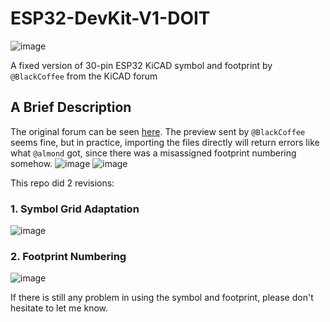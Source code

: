 # ESP32-DevKit-V1-DOIT
![image](https://github.com/user-attachments/assets/32b5d212-2ad2-41aa-8a9b-bde48a3d4273)

A fixed version of 30-pin ESP32 KiCAD symbol and footprint by `@BlackCoffee` from the KiCAD forum

## A Brief Description

The original forum can be seen [here](https://forum.kicad.info/t/esp32-dev-ch340-c-symbol-and-footprint/56483/12). The preview sent by `@BlackCoffee` seems fine, but in practice, importing the files directly will return errors like what `@almond` got, since there was a misassigned footprint numbering somehow. 
![image](https://github.com/user-attachments/assets/aeb81a78-2b0b-4a8e-aad4-ef9b32fef7e6)
![image](https://github.com/user-attachments/assets/0df78cde-433a-4437-9d5d-9923f3cdbd0f)

This repo did 2 revisions:
### 1. Symbol Grid Adaptation
![image](https://github.com/user-attachments/assets/6ea4cdcf-7460-43cf-a314-713d8f9f00ab)
  
### 2. Footprint Numbering
![image](https://github.com/user-attachments/assets/542553c8-0c0b-49f9-8f79-122cd81dc6c1)

If there is still any problem in using the symbol and footprint, please don't hesitate to let me know.


